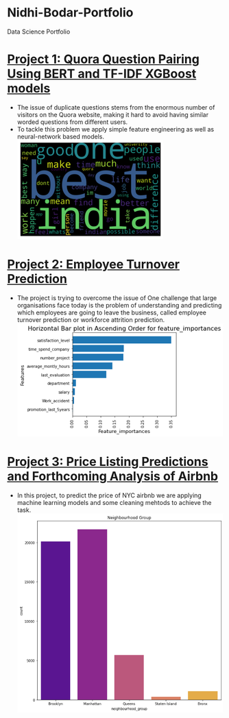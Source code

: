 # Nidhi-Bodar-Portfolio
Data Science Portfolio

# [Project 1: Quora Question Pairing Using BERT and TF-IDF XGBoost models](https://github.com/nidhi-1111/Quora-Question-Pairing-Using-BERT-and-TF-IDF-XGBoost-models-)
* The issue of duplicate questions stems from the enormous number of visitors on the Quora website, making it hard to avoid having similar worded       questions from different users. 
* To tackle this problem we apply simple feature engineering as well as neural-network based models.
![](/images/quora%20words.png)

# [Project 2: Employee Turnover Prediction](https://github.com/nidhi-1111/Employee-Turnover-Prediction/blob/master/README.md)
* The project is trying to overcome the issue of One challenge that large organisations face today is the problem of understanding and predicting which employees are going to leave the business, called employee turnover prediction or workforce attrition prediction.
![](/images/employee.png)

# [Project 3: Price Listing Predictions and Forthcoming Analysis of Airbnb](https://github.com/nidhi-1111/NYC-Airbnb-Price-Prediction)
* In this project, to predict the price of NYC airbnb we are applying machine learning models and some cleaning mehtods to achieve the task.
![](/images/nyc_bar.png)
